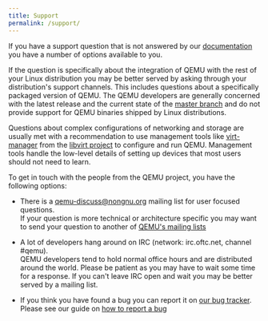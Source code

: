 ```yaml
---
title: Support
permalink: /support/
---
```


If you have a support question that is not answered by our
[documentation](/documentation) you have a number of options available
to you.

If the question is specifically about the integration of QEMU with the
rest of your Linux distribution you may be better served by asking
through your distribution's support channels. This includes questions
about a specifically packaged version of QEMU. The QEMU developers are
generally concerned with the latest release and the current state of
the [master branch](https://git.qemu.org/?p=qemu.git) and do not
provide support for QEMU binaries shipped by Linux distributions.

Questions about complex configurations of networking and storage are
usually met with a recommendation to use management tools like
[virt-manager](https://virt-manager.org/) from the [libvirt
project](https://libvirt.org/) to configure and run QEMU. Management
tools handle the low-level details of setting up devices that most
users should not need to learn.

To get in touch with the people from the QEMU project, you have the
following options:

* There is a
[qemu-discuss@nongnu.org](https://lists.nongnu.org/mailman/listinfo/qemu-discuss)
mailing list for user focused questions.<br>
If your question is more technical or architecture specific you may
want to send your question to another of [QEMU's mailing
lists](https://wiki.qemu.org/MailingLists)

* A lot of developers hang around on IRC (network: irc.oftc.net,
channel #qemu).<br> QEMU developers tend to hold normal office hours
and are distributed around the world. Please be patient as you may
have to wait some time for a response. If you can't leave IRC open and
wait you may be better served by a mailing list.

* If you think you have found a bug you can report it on [our bug
  tracker](https://bugs.launchpad.net/qemu/).<br>
Please see our guide on [how to report a bug](/contribute/report-a-bug/)
